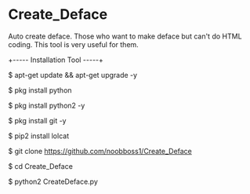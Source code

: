 # Create_Deface
Auto create deface. Those who want to make deface but can't do HTML coding. This tool is very useful for them.



+----- Installation Tool -----+

$ apt-get update && apt-get upgrade -y

$ pkg install python

$ pkg install python2 -y

$ pkg install git -y

$ pip2 install lolcat

$ git clone https://github.com/noobboss1/Create_Deface

$ cd Create_Deface

$ python2 CreateDeface.py
